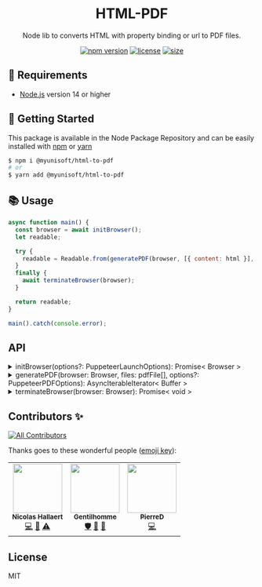 <p align="center"><h1 align="center">
  HTML-PDF
</h1>

<p align="center">
  Node lib to converts HTML with property binding or url to PDF files.
</p>

<p align="center">
    <a href="https://github.com/MyUnisoft/HTML-PDF"><img src="https://img.shields.io/github/package-json/v/MyUnisoft/HTML-PDF?style=flat-square" alt="npm version"></a>
    <a href="https://github.com/MyUnisoft/HTML-PDF"><img src="https://img.shields.io/github/license/MyUnisoft/HTML-PDF?style=flat-square" alt="license"></a>
    <a href="https://github.com/MyUnisoft/HTML-PDF"><img src="https://img.shields.io/github/languages/code-size/MyUnisoft/HTML-PDF?style=flat-square" alt="size"></a>
</p>

## 🚧 Requirements

- [Node.js](https://nodejs.org/en/) version 14 or higher

## 🚀 Getting Started

This package is available in the Node Package Repository and can be easily installed with [npm](https://doc.npmjs.com/getting-started/what-is-npm) or [yarn](https://yarnpkg.com)

```bash
$ npm i @myunisoft/html-to-pdf
# or
$ yarn add @myunisoft/html-to-pdf
```

## 📚 Usage

```js
async function main() {
  const browser = await initBrowser();
  let readable;

  try {
    readable = Readable.from(generatePDF(browser, [{ content: html }], pdfOptions));
  }
  finally {
    await terminateBrowser(browser);
  }

  return readable;
}

main().catch(console.error);
```

## API

<details>
<summary>initBrowser(options?: PuppeteerLaunchOptions): Promise< Browser ></summary>

```js
import { initBrowser } from "@myunisoft/html-to-pdf";

const browser = await initBrowser();
```

Options payload is described by the following TypeScript interface:
```ts
import {
  LaunchOptions,
  BrowserLaunchArgumentOptions,
  BrowserConnectOptions,
  Product
} from "puppeteer";

type PuppeteerLaunchOptions = LaunchOptions & BrowserLaunchArgumentOptions & BrowserConnectOptions & {
    product?: Product;
    extraPrefsFirefox?: Record<string, unknown>;
}
```

</details>

<details>
<summary>generatePDF(browser: Browser, files: pdfFile[], options?: PuppeteerPDFOptions): AsyncIterableIterator< Buffer ></summary>

`files` and `options` arguments are described with the following TypeScript interface/type:
```ts
interface pdfFile {
  content?: string,
  url?: string
}

type PuppeteerPDFOptions = PDFOptions & { paginationOffset?: number };
```

```js
import * as pdf from "@myunisoft/html-to-pdf";

const browser = await pdf.initBrowser();

const pdfOptions = {};
const content = "..HTML HERE..";

const readable = Readable.from(
  pdf.generatePDF(browser, [{ content }], pdfOptions)
);
// Do the work with readable (pipe to an http response for example).
```

</details>

<details>
<summary>terminateBrowser(browser: Browser): Promise< void ></summary>

```js
import * as pdf from "@myunisoft/html-to-pdf";

const browser = await pdf.initBrowser();

try {
  // DO THE WORK HERE
}
finally {
  await pdf.terminateBrowser(browser);
}
```

</details>

## Contributors ✨

<!-- ALL-CONTRIBUTORS-BADGE:START - Do not remove or modify this section -->
[![All Contributors](https://img.shields.io/badge/all_contributors-3-orange.svg?style=flat-square)](#contributors-)
<!-- ALL-CONTRIBUTORS-BADGE:END -->

Thanks goes to these wonderful people ([emoji key](https://allcontributors.org/docs/en/emoji-key)):

<!-- ALL-CONTRIBUTORS-LIST:START - Do not remove or modify this section -->
<!-- prettier-ignore-start -->
<!-- markdownlint-disable -->
<table>
  <tr>
    <td align="center"><a href="https://www.linkedin.com/in/nicolas-hallaert/"><img src="https://avatars.githubusercontent.com/u/39910164?v=4?s=100" width="100px;" alt=""/><br /><sub><b>Nicolas Hallaert</b></sub></a><br /><a href="https://github.com/MyUnisoft/HTML-PDF/commits?author=Rossb0b" title="Code">💻</a> <a href="https://github.com/MyUnisoft/HTML-PDF/commits?author=Rossb0b" title="Documentation">📖</a> <a href="https://github.com/MyUnisoft/HTML-PDF/commits?author=Rossb0b" title="Tests">⚠️</a></td>
    <td align="center"><a href="https://www.linkedin.com/in/thomas-gentilhomme/"><img src="https://avatars.githubusercontent.com/u/4438263?v=4?s=100" width="100px;" alt=""/><br /><sub><b>Gentilhomme</b></sub></a><br /><a href="#security-fraxken" title="Security">🛡️</a> <a href="https://github.com/MyUnisoft/HTML-PDF/pulls?q=is%3Apr+reviewed-by%3Afraxken" title="Reviewed Pull Requests">👀</a> <a href="https://github.com/MyUnisoft/HTML-PDF/commits?author=fraxken" title="Documentation">📖</a></td>
    <td align="center"><a href="https://github.com/PierreDemailly"><img src="https://avatars.githubusercontent.com/u/39910767?v=4?s=100" width="100px;" alt=""/><br /><sub><b>PierreD</b></sub></a><br /><a href="https://github.com/MyUnisoft/HTML-PDF/commits?author=PierreDemailly" title="Code">💻</a></td>
  </tr>
</table>

<!-- markdownlint-restore -->
<!-- prettier-ignore-end -->

<!-- ALL-CONTRIBUTORS-LIST:END -->

## License
MIT
